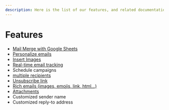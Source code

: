 ```yaml
---
description: Here is the list of our features, and related documentation
---
```


# Features

* [Mail Merge with Google Sheets](../quickstart/mail-merge-tutorial.md)
* [Personalize emails](../quickstart/mail-merge-tutorial.md)
* [Insert Images](images.md)
* [Real-time email tracking](email-tracking.md)
* Schedule campaigns
* [multiple recipients](multiple-recipients.md)
* [Unsubscribe link](unsubscribe-link.md)
* [Rich emails (images, emojis, link, html...)](rich-emails.md)
* [Attachments](attachments.md)
* Customized sender name
* Customized reply-to address
